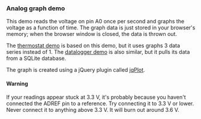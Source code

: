### Analog graph demo ###
This demo reads the voltage on pin A0 once per second and graphs the voltage as a function of time. The graph data is just stored in your browser's memory; when the browser window is closed, the data is thrown out.

The [thermostat demo][1] is based on this demo, but it uses graphs 3 data series instead of 1. The [datalogger demo][2] is also similar, but it pulls its data from a SQLite database. 

The graph is created using a jQuery plugin called [jqPlot][3].

#### Warning ####

If your readings appear stuck at 3.3 V, it's probably because you haven't connected the ADREF pin to a reference. Try connecting it to 3.3 V or lower. Never connect it to anything above 3.3 V. It will burn out around 3.6 V.

[1]: /thermostat.html
[2]: /datalogger.html
[3]: http://www.jqplot.com/